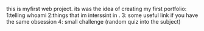 this is myfirst web project. its  was  the idea of creating my first portfolio:
1:telling whoami
2:things that im interssint in .
3: some useful link if you have the same obsession
4: small challenge (random quiz into the subject)   
